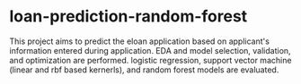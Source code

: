 # loan-prediction-random-forest
This project aims to predict the eloan application based on applicant's information entered during application. EDA and model selection, validation, and optimization are performed. 
logistic regression, support vector machine (linear and rbf based kernerls), and random forest models are evaluated. 
